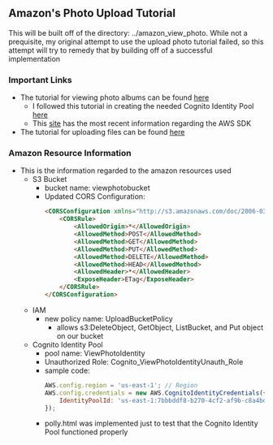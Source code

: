 ## Amazon's Photo Upload Tutorial
This will be built off of the directory: ../amazon_view_photo. While not a prequisite, my original attempt to use the upload photo tutorial failed, so this attempt will try to remedy that by building 
off of a successful implementation

### Important Links
- The tutorial for viewing photo albums can be found [here](https://docs.aws.amazon.com/sdk-for-javascript/v2/developer-guide/s3-example-photos-view.html)
	- I followed this tutorial in creating the needed Cognito Identity Pool [here](https://docs.aws.amazon.com/sdk-for-javascript/v2/developer-guide/getting-started-browser.html#getting-started-browser-create-identity-pool)
	- This [site](https://docs.aws.amazon.com/AWSJavaScriptSDK/latest/) has the most recent information regarding the AWS SDK
- The tutorial for uploading files can be found [here](https://docs.aws.amazon.com/sdk-for-javascript/v2/developer-guide/s3-example-photo-album.html)
### Amazon Resource Information
- This is the information regarded to the amazon resources used
	- S3 Bucket
		- bucket name: viewphotobucket
		- Updated CORS Configuration: 
			```html <?xml version="1.0" encoding="UTF-8"?>
			<CORSConfiguration xmlns="http://s3.amazonaws.com/doc/2006-03-01/">
			    <CORSRule>
			        <AllowedOrigin>*</AllowedOrigin>
			        <AllowedMethod>POST</AllowedMethod>
			        <AllowedMethod>GET</AllowedMethod>
			        <AllowedMethod>PUT</AllowedMethod>
			        <AllowedMethod>DELETE</AllowedMethod>
			        <AllowedMethod>HEAD</AllowedMethod>
			        <AllowedHeader>*</AllowedHeader>
			        <ExposeHeader>ETag</ExposeHeader>
			    </CORSRule>
			</CORSConfiguration>
	- IAM 
		- new policy name: UploadBucketPolicy
			- allows s3:DeleteObject, GetObject, ListBucket, and Put object on our bucket
	- Cognito Identity Pool
		- pool name: ViewPhotoIdentity
		- Unauthorized Role: Cognito_ViewPhotoIdentityUnauth_Role
		- sample code: 
			```javascript // Initialize the Amazon Cognito credentials provider
			AWS.config.region = 'us-east-1'; // Region
			AWS.config.credentials = new AWS.CognitoIdentityCredentials({
			    IdentityPoolId: 'us-east-1:7bbbddf8-b270-4cf2-af9b-c8a4bd406f12',
			}); 
		- polly.html was implemented just to test that the Cognito Identity Pool functioned properly
